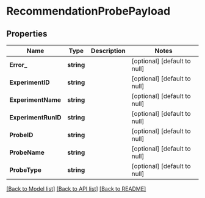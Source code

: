 # RecommendationProbePayload

## Properties
Name | Type | Description | Notes
------------ | ------------- | ------------- | -------------
**Error_** | **string** |  | [optional] [default to null]
**ExperimentID** | **string** |  | [optional] [default to null]
**ExperimentName** | **string** |  | [optional] [default to null]
**ExperimentRunID** | **string** |  | [optional] [default to null]
**ProbeID** | **string** |  | [optional] [default to null]
**ProbeName** | **string** |  | [optional] [default to null]
**ProbeType** | **string** |  | [optional] [default to null]

[[Back to Model list]](../README.md#documentation-for-models) [[Back to API list]](../README.md#documentation-for-api-endpoints) [[Back to README]](../README.md)

